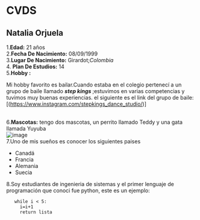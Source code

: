 # CVDS
## Natalia Orjuela 

1.**Edad:** 21 años \
2.**Fecha De Nacimiento:** 08/09/1999 \
3.**Lugar De Nacimiento:** Girardot;*Colombia* \
4. **Plan De Estudios:** 14 \
5.**Hobby :** <p> Mi hobby favorito es bailar.Cuando estaba en el colegio pertenecí a un grupo de baile llamado <strong><em> step kings </em></strong> ;estuvimos en varias competencias y tuvimos muy buenas experiencias.
el siguiente es el link del grupo de baile:[(https://www.instagram.com/stepkings_dance_studio/)]</p>\
6.**Mascotas:** tengo dos mascotas, un perrito llamado Teddy y una gata llamada Yuyuba \
![image](https://user-images.githubusercontent.com/54339107/129972452-54b3c201-b619-43eb-8671-28fcfd90f604.png) \
7.Uno de mis sueños es conocer los siguientes paises 
* Canadá
* Francia
* Alemania
* Suecia

8.Soy estudiantes de ingenieria de sistemas y el primer lenguaje de programación que conoci fue python, este es un ejemplo: 
```
   while i < 5:
     i=i+1
     return lista
```


